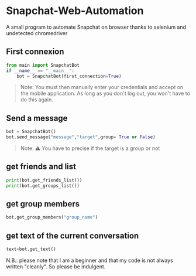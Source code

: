# Snapchat-Web-Automation

A small program to automate Snapchat on browser thanks to selenium and undetected chromedriver

## First connexion
```py
from main import SnapchatBot
if __name__ == "__main__":
    bot = SnapchatBot(first_connection=True)
```
> Note: You must then manually enter your credentials and accept on the mobile application. As long as you don't log out, you won't have to do this again.

## Send a message
```py
bot = SnapchatBot()
bot.send_message("message","target",group= True or False)
```
> Note: ⚠ You have to precise if the target is a group or not 

## get friends and list
```py
print(bot.get_friends_list())
print(bot.get_groups_list())
```

## get group members 
```py
bot.get_group_members("group_name")
```

## get text of the current conversation

```py
text=bot.get_text()
```

N.B.: please note that I am a beginner and that my code is not always written "cleanly". So please be indulgent.
